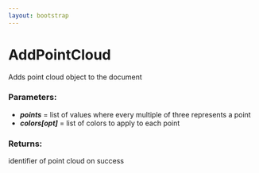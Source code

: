```yaml
---
layout: bootstrap
---
```


# AddPointCloud

Adds point cloud object to the document
          

### Parameters:

- ***points*** = list of values where every multiple of three represents a point
- ***colors[opt]*** = list of colors to apply to each point
        

### Returns:


identifier of point cloud on success
        


